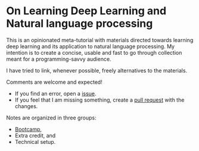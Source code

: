 # On Learning Deep Learning and Natural language processing


This is an opinionated meta-tutorial with materials directed towards learning deep learning and its application to natural language processing. My intention is to create a concise, usable and fast to go through collection meant for a programming-savvy audience.

I have tried to link, whenever possible, freely alternatives to the materials.

Comments are welcome and expected! 

* If you find an error, open a [issue](https://github.com/lmarti/learning-dl-nlp-notes/issues).
* If you feel that I am missing something, create a [pull request](https://github.com/lmarti/learning-dl-nlp-notes/pulls) with the changes.

Notes are organized in three groups:

* [Bootcamp](Bootcamp.md),
* Extra credit, and
* Technical setup.
